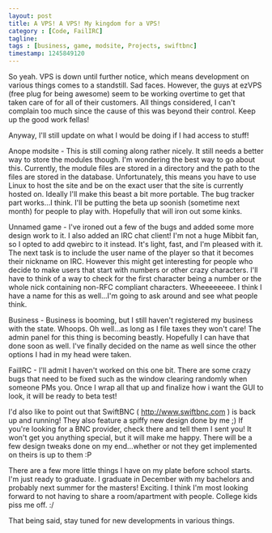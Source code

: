 ```yaml
---
layout: post
title: A VPS! A VPS! My kingdom for a VPS!
category : [Code, FailIRC]
tagline: 
tags : [business, game, modsite, Projects, swiftbnc]
timestamp: 1245849120
---
```

So yeah. VPS is down until further notice, which means development on various things comes to a standstill. Sad faces. However, the guys at ezVPS (free plug for being awesome) seem to be working overtime to get that taken care of for all of their customers. All things considered, I can't complain too much since the cause of this was beyond their control. Keep up the good work fellas!

Anyway, I'll still update on what I would be doing if I had access to stuff!

Anope modsite - This is still coming along rather nicely. It still needs a better way to store the modules though. I'm wondering the best way to go about this. Currently, the module files are stored in a directory and the path to the files are stored in the database. Unfortunately, this means you have to use Linux to host the site and be on the exact user that the site is currently hosted on. Ideally I'll make this beast a bit more portable. The bug tracker part works...I think. I'll be putting the beta up soonish (sometime next month) for people to play with. Hopefully that will iron out some kinks.

Unnamed game - I've ironed out a few of the bugs and added some more design work to it. I also added an IRC chat client! I'm not a huge Mibbit fan, so I opted to add qwebirc to it instead. It's light, fast, and I'm pleased with it. The next task is to include the user name of the player so that it becomes their nickname on IRC. However this might get interesting for people who decide to make users that start with numbers or other crazy characters. I'll have to think of a way to check for the first character being a number or the whole nick containing non-RFC compliant characters. Wheeeeeeee. I think I have a name for this as well...I'm going to ask around and see what people think.

Business - Business is booming, but I still haven't registered my business with the state. Whoops. Oh well...as long as I file taxes they won't care! The admin panel for this thing is becoming beastly. Hopefully I can have that done soon as well. I've finally decided on the name as well since the other options I had in my head were taken.

FailIRC - I'll admit I haven't worked on this one bit. There are some crazy bugs that need to be fixed such as the window clearing randomly when someone PMs you. Once I wrap all that up and finalize how i want the GUI to look, it will be ready to beta test!

I'd also like to point out that SwiftBNC ( http://www.swiftbnc.com ) is back up and running! They also feature a spiffy new design done by me ;) If you're looking for a BNC provider, check there and tell them I sent you! It won't get you anything special, but it will make me happy. There will be a few design tweaks done on my end...whether or not they get implemented on theirs is up to them :P

There are a few more little things I have on my plate before school starts. I'm just ready to graduate. I graduate in December with my bachelors and probably next summer for the masters! Exciting. I think I'm most looking forward to not having to share a room/apartment with people. College kids piss me off. :/

That being said, stay tuned for new developments in various things.